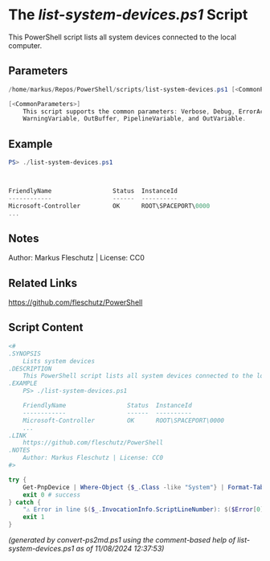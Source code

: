 The *list-system-devices.ps1* Script
===========================

This PowerShell script lists all system devices connected to the local computer.

Parameters
----------
```powershell
/home/markus/Repos/PowerShell/scripts/list-system-devices.ps1 [<CommonParameters>]

[<CommonParameters>]
    This script supports the common parameters: Verbose, Debug, ErrorAction, ErrorVariable, WarningAction, 
    WarningVariable, OutBuffer, PipelineVariable, and OutVariable.
```

Example
-------
```powershell
PS> ./list-system-devices.ps1



FriendlyName                 Status  InstanceId
------------                 ------  ----------
Microsoft-Controller         OK      ROOT\SPACEPORT\0000
...

```

Notes
-----
Author: Markus Fleschutz | License: CC0

Related Links
-------------
https://github.com/fleschutz/PowerShell

Script Content
--------------
```powershell
<#
.SYNOPSIS
	Lists system devices
.DESCRIPTION
	This PowerShell script lists all system devices connected to the local computer.
.EXAMPLE
	PS> ./list-system-devices.ps1

	FriendlyName                 Status  InstanceId
	------------                 ------  ----------
	Microsoft-Controller         OK      ROOT\SPACEPORT\0000
	...
.LINK
	https://github.com/fleschutz/PowerShell
.NOTES
	Author: Markus Fleschutz | License: CC0
#>

try {
	Get-PnpDevice | Where-Object {$_.Class -like "System"} | Format-Table -property FriendlyName,Status,InstanceId
	exit 0 # success
} catch {
	"⚠️ Error in line $($_.InvocationInfo.ScriptLineNumber): $($Error[0])"
	exit 1
}
```

*(generated by convert-ps2md.ps1 using the comment-based help of list-system-devices.ps1 as of 11/08/2024 12:37:53)*
